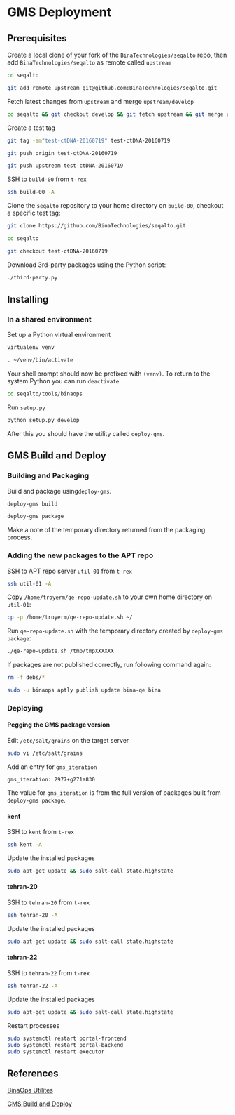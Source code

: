 # GMS Deployment

## Prerequisites

Create a local clone of your fork of the `BinaTechnologies/seqalto` repo, then add `BinaTechnologies/seqalto` as remote called `upstream`
```bash
cd seqalto

git add remote upstream git@github.com:BinaTechnologies/seqalto.git
```

Fetch latest changes from `upstream` and merge `upstream/develop`
```bash
cd seqalto && git checkout develop && git fetch upstream && git merge upstream/develop && git push origin
```

Create a test tag
```bash
git tag -am"test-ctDNA-20160719" test-ctDNA-20160719

git push origin test-ctDNA-20160719

git push upstream test-ctDNA-20160719
```

SSH to `build-00` from `t-rex`
```bash
ssh build-00 -A
```

Clone the `seqalto` repository to your home directory on `build-00`, checkout a specific test tag:
```bash
git clone https://github.com/BinaTechnologies/seqalto.git

cd seqalto

git checkout test-ctDNA-20160719
```

Download 3rd-party packages using the Python script:
```bash
./third-party.py
```

## Installing

### In a shared environment

Set up a Python virtual environment
```bash
virtualenv venv

. ~/venv/bin/activate
```
Your shell prompt should now be prefixed with `(venv)`.
To return to the system Python you can run `deactivate`.

```bash
cd seqalto/tools/binaops
```

Run `setup.py`

```bash
python setup.py develop
```
After this you should have the utility called `deploy-gms`.

## GMS Build and Deploy

### Building and Packaging

Build and package using`deploy-gms`.

```bash
deploy-gms build
```

```bash
deploy-gms package
```
Make a note of the temporary directory returned from the packaging process.

### Adding the new packages to the APT repo

SSH to APT repo server `util-01` from `t-rex`
```bash
ssh util-01 -A
```

Copy `/home/troyerm/qe-repo-update.sh` to your own home directory on `util-01`:
```bash
cp -p /home/troyerm/qe-repo-update.sh ~/
```

Run `qe-repo-update.sh` with the temporary directory created by `deploy-gms package`:
```bash
./qe-repo-update.sh /tmp/tmpXXXXXX
```

If packages are not published correctly, run following command again:
```bash
rm -f debs/*

sudo -u binaops aptly publish update bina-qe bina
```

### Deploying

#### Pegging the GMS package version

Edit `/etc/salt/grains` on the target server
```bash
sudo vi /etc/salt/grains
```

Add an entry for `gms_iteration`
```
gms_iteration: 2977+g271a830
```
The value for `gms_iteration` is from the full version of packages built from `deploy-gms package`.

#### kent

SSH to `kent` from `t-rex`
```bash
ssh kent -A
```

Update the installed packages
```bash
sudo apt-get update && sudo salt-call state.highstate
```

#### tehran-20

SSH to `tehran-20` from `t-rex`
```bash
ssh tehran-20 -A
```

Update the installed packages
```bash
sudo apt-get update && sudo salt-call state.highstate
```

#### tehran-22

SSH to `tehran-22` from `t-rex`
```bash
ssh tehran-22 -A
```

Update the installed packages
```bash
sudo apt-get update && sudo salt-call state.highstate
```

Restart processes
```bash
sudo systemctl restart portal-frontend
sudo systemctl restart portal-backend
sudo systemctl restart executor
```

## References

[BinaOps Utilites](https://github.com/BinaTechnologies/seqalto/blob/develop/doc/gms/tools/BinaOps/BinaOps_utils.md)

[GMS Build and Deploy](https://github.com/BinaTechnologies/seqalto/blob/develop/doc/gms/tools/BinaOps/Build_and_Deploy.md)

